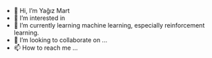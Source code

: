 - 👋 Hi, I’m Yağız Mart
- 👀 I’m interested in 
- 🌱 I’m currently learning machine learning, especially reinforcement learning.
- 💞️ I’m looking to collaborate on ...
- 📫 How to reach me ...

<!---
yazmrt/yazmrt is a ✨ special ✨ repository because its `README.md` (this file) appears on your GitHub profile.
You can click the Preview link to take a look at your changes.
--->
